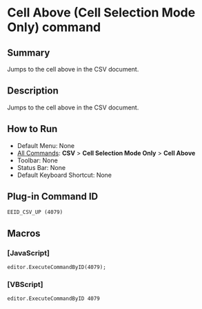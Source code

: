 # Cell Above (Cell Selection Mode Only) command

## Summary

Jumps to the cell above in the CSV document.

## Description

Jumps to the cell above in the CSV document.

## How to Run

- Default Menu: None
- [All Commands](../tools/all_commands): **CSV** \> **Cell Selection Mode Only** \> **Cell Above**
- Toolbar: None
- Status Bar: None
- Default Keyboard Shortcut: None

## Plug-in Command ID

```
EEID_CSV_UP (4079)```

## Macros

### \[JavaScript\]

```
editor.ExecuteCommandByID(4079);
```

### \[VBScript\]

```
editor.ExecuteCommandByID 4079
```
